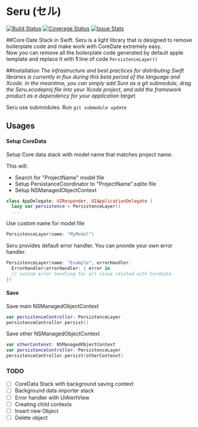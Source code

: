 Seru (セル)
=====

[![Build Status](https://travis-ci.org/konstantinkoval/Seru.svg?branch=develop)](https://travis-ci.org/konstantinkoval/Seru) 
[![Coverage Status](https://coveralls.io/repos/konstantinkoval/Seru/badge.png)](https://coveralls.io/r/konstantinkoval/Seru)
[![Issue Stats](http://issuestats.com/github/konstantinkoval/Seru/badge/pr)](http://issuestats.com/github/konstantinkoval/Seru)

##Core Date Stack in Swift.
Seru is a light library that is designed to remove boilerplate code and make work with CoreDate extremely easy.  
Now you can remove all the boilerplate code generated by default apple template and replace it with **1** line of code `PersistenceLayer()`

##Installation
_The infrastructure and best practices for distributing Swift libraries is currently in flux during this beta period of the language and Xcode. In the meantime, you can simply add Sure as a git submodule, drag the Seru.xcodeproj file into your Xcode project, and add the framework product as a dependency for your application target._

Seru use submodules. Run
`git submodule update`
 
## Usages

#### Setup CoreData

Setup Core data stack with model name that matches project name.  
  
This will:  
- Search for "ProjectName" model file  
- Setup PersistanceCoordinator to "ProjectName".sqlite file  
- Setup NSManagedObjectContext  
 
```swift
class AppDelegate: UIResponder, UIApplicationDelegate {            
  lazy var persistence = PersistenceLayer()
  ...
```

Use custom name for model file  
```swift
PersistenceLayer(name: "MyModel")
```

Seru provides default error handler. You can provide your own error handler.
```swift
PersistenceLayer(name: "Example", errorHandler:
  ErrorHandler(errorHandler: { error in
  // custom error handling for all issue related with CoreData
})
```

#### Save

Save main NSManagedObjectContext
```swift
var persistenceController: PersistenceLayer
persistenceController.persist()
```

Save other NSManagedObjectContext
```swift
var otherContenxt: NSManagedObjectContext
var persistenceController: PersistenceLayer
persistenceController.persist(otherContenxt)
```

### TODO
- [ ] CoreData Stack with background saving context
- [ ] Background data importer stack
- [ ] Error handler with UIAlertView
- [ ] Creating child contexts
- [ ] Insert new Object
- [ ] Delete object